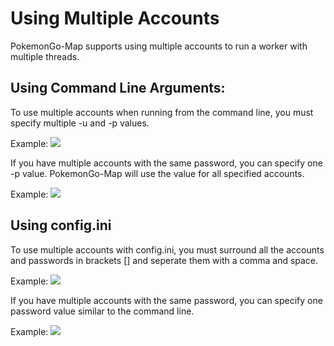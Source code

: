 # Using Multiple Accounts

PokemonGo-Map supports using multiple accounts to run a worker with multiple threads.


## Using Command Line Arguments:

To use multiple accounts when running from the command line, you must specify multiple -u and -p values.

Example: ![](http://thunderfox.nl/sharex/ym9wqVkdgo.png)


If you have multiple accounts with the same password, you can specify one -p value. PokemonGo-Map will use the value for all specified accounts.

Example: ![](http://thunderfox.nl/sharex/0D87g662Kb.png)

## Using config.ini

To use multiple accounts with config.ini, you must surround all the accounts and passwords in brackets [] and seperate them with a comma and space.

Example: ![](http://thunderfox.nl/sharex/AgAA51omos.png)


If you have multiple accounts with the same password, you can specify one password value similar to the command line.

Example: ![](http://thunderfox.nl/sharex/7DCL90Mtht.png)

